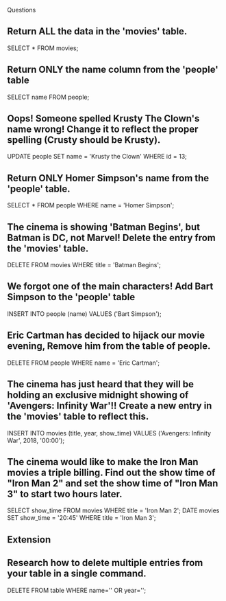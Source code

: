 Questions

## Return ALL the data in the 'movies' table.

SELECT * FROM movies;

## Return ONLY the name column from the 'people' table

SELECT name FROM people;

## Oops! Someone spelled Krusty The Clown's name wrong! Change it to reflect the proper spelling (Crusty should be Krusty).

UPDATE people SET name = 'Krusty the Clown' WHERE id = 13;

## Return ONLY Homer Simpson's name from the 'people' table.

SELECT * FROM people WHERE name = 'Homer Simpson';

## The cinema is showing 'Batman Begins', but Batman is DC, not Marvel! Delete the entry from the 'movies' table.

DELETE FROM movies WHERE title = 'Batman Begins';

## We forgot one of the main characters! Add Bart Simpson to the 'people' table

INSERT INTO people (name) VALUES ('Bart Simpson');

## Eric Cartman has decided to hijack our movie evening, Remove him from the table of people.

DELETE FROM people WHERE name = 'Eric Cartman';

## The cinema has just heard that they will be holding an exclusive midnight showing of 'Avengers: Infinity War'!! Create a new entry in the 'movies' table to reflect this.

INSERT INTO movies (title, year, show_time) 
VALUES ('Avengers: Infinity War', 2018, '00:00');

## The cinema would like to make the Iron Man movies a triple billing. Find out the show time of "Iron Man 2" and set the show time of "Iron Man 3" to start two hours later.

SELECT show_time FROM movies WHERE title = 'Iron Man 2';
DATE movies SET show_time = '20:45' WHERE title = 'Iron Man 3';

## Extension

## Research how to delete multiple entries from your table in a single command.

DELETE FROM table WHERE name='' OR year='';
